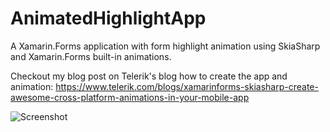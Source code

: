 # AnimatedHighlightApp
A Xamarin.Forms application with form highlight animation using SkiaSharp and Xamarin.Forms built-in animations.

Checkout my blog post on Telerik's blog how to create the app and animation:
https://www.telerik.com/blogs/xamarinforms-skiasharp-create-awesome-cross-platform-animations-in-your-mobile-app



![Screenshot](https://github.com/andreinitescu/AnimatedHighlightApp/blob/master/animation.gif)
